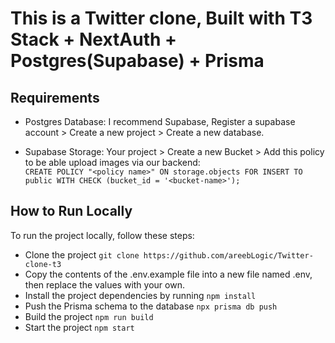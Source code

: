# This is a Twitter clone, Built with T3 Stack + NextAuth + Postgres(Supabase) + Prisma

## **Requirements**

* Postgres Database: I recommend Supabase, Register a supabase account > Create a new project > Create a new database.

* Supabase Storage: Your project > Create a new Bucket > Add this policy to be able upload images via our backend:  
`CREATE POLICY "<policy name>" ON storage.objects FOR INSERT TO public WITH CHECK (bucket_id = '<bucket-name>');`

## **How to Run Locally**

To run the project locally, follow these steps:

* Clone the project `git clone https://github.com/areebLogic/Twitter-clone-t3`
* Copy the contents of the .env.example file into a new file named .env, then replace the values with your own.
* Install the project dependencies by running `npm install`
* Push the Prisma schema to the database `npx prisma db push`
* Build the project `npm run build`
* Start the project `npm start`
